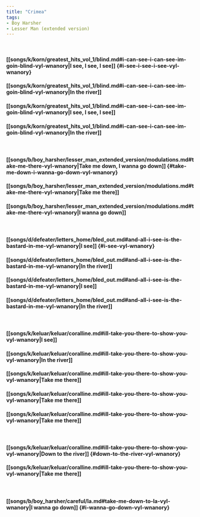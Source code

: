 ```yaml
---
title: "Crimea"
tags:
- Boy Harsher
- Lesser Man (extended version)
---
```

&nbsp;
#### [[songs/k/korn/greatest_hits_vol_1/blind.md#i-can-see-i-can-see-im-goin-blind-vyl-wnanory|I see, I see, I see]] {#i-see-i-see-i-see-vyl-wnanory}
#### [[songs/k/korn/greatest_hits_vol_1/blind.md#i-can-see-i-can-see-im-goin-blind-vyl-wnanory|In the river]]
#### [[songs/k/korn/greatest_hits_vol_1/blind.md#i-can-see-i-can-see-im-goin-blind-vyl-wnanory|I see, I see, I see]]
#### [[songs/k/korn/greatest_hits_vol_1/blind.md#i-can-see-i-can-see-im-goin-blind-vyl-wnanory|In the river]]
&nbsp;
#### [[songs/b/boy_harsher/lesser_man_extended_version/modulations.md#take-me-there-vyl-wnanory|Take me down, I wanna go down]] {#take-me-down-i-wanna-go-down-vyl-wnanory}
#### [[songs/b/boy_harsher/lesser_man_extended_version/modulations.md#take-me-there-vyl-wnanory|Take me there]]
#### [[songs/b/boy_harsher/lesser_man_extended_version/modulations.md#take-me-there-vyl-wnanory|I wanna go down]]
&nbsp;
#### [[songs/d/defeater/letters_home/bled_out.md#and-all-i-see-is-the-bastard-in-me-vyl-wnanory|I see]] {#i-see-vyl-wnanory}
#### [[songs/d/defeater/letters_home/bled_out.md#and-all-i-see-is-the-bastard-in-me-vyl-wnanory|In the river]]
#### [[songs/d/defeater/letters_home/bled_out.md#and-all-i-see-is-the-bastard-in-me-vyl-wnanory|I see]]
#### [[songs/d/defeater/letters_home/bled_out.md#and-all-i-see-is-the-bastard-in-me-vyl-wnanory|In the river]]
&nbsp;
#### [[songs/k/keluar/keluar/coralline.md#ill-take-you-there-to-show-you-vyl-wnanory|I see]]
#### [[songs/k/keluar/keluar/coralline.md#ill-take-you-there-to-show-you-vyl-wnanory|In the river]]
#### [[songs/k/keluar/keluar/coralline.md#ill-take-you-there-to-show-you-vyl-wnanory|Take me there]]
#### [[songs/k/keluar/keluar/coralline.md#ill-take-you-there-to-show-you-vyl-wnanory|Take me there]]
#### [[songs/k/keluar/keluar/coralline.md#ill-take-you-there-to-show-you-vyl-wnanory|Take me there]]
&nbsp;
#### [[songs/k/keluar/keluar/coralline.md#ill-take-you-there-to-show-you-vyl-wnanory|Down to the river]] {#down-to-the-river-vyl-wnanory}
#### [[songs/k/keluar/keluar/coralline.md#ill-take-you-there-to-show-you-vyl-wnanory|Take me there]]
&nbsp;
#### [[songs/b/boy_harsher/careful/la.md#take-me-down-to-la-vyl-wnanory|I wanna go down]] {#i-wanna-go-down-vyl-wnanory}
